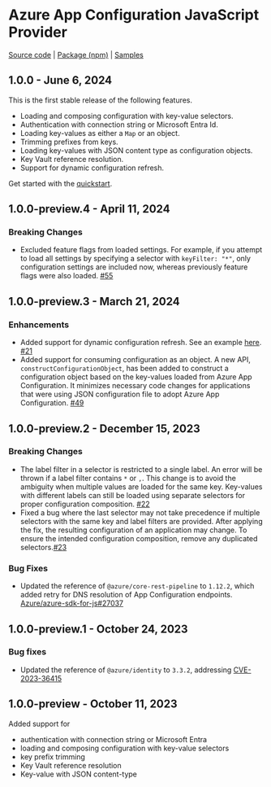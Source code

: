 # Azure App Configuration JavaScript Provider

[Source code][source_code] | [Package (npm)][package] | [Samples][samples]

## 1.0.0 - June 6, 2024

This is the first stable release of the following features.
- Loading and composing configuration with key-value selectors.
- Authentication with connection string or Microsoft Entra Id.
- Loading key-values as either a `Map` or an object.
- Trimming prefixes from keys.
- Loading key-values with JSON content type as configuration objects.
- Key Vault reference resolution.
- Support for dynamic configuration refresh.

Get started with the [quickstart](https://learn.microsoft.com/en-us/azure/azure-app-configuration/quickstart-javascript-provider).

## 1.0.0-preview.4 - April 11, 2024

### Breaking Changes
- Excluded feature flags from loaded settings. For example, if you attempt to load all settings by specifying a selector with `keyFilter: "*"`, only configuration settings are included now, whereas previously feature flags were also loaded. [#55](https://github.com/Azure/AppConfiguration-JavaScriptProvider/pull/55)

## 1.0.0-preview.3 - March 21, 2024
### Enhancements
- Added support for dynamic configuration refresh. See an example [here](https://github.com/Azure/AppConfiguration-JavaScriptProvider/blob/main/examples/refresh.mjs). [#21](https://github.com/Azure/AppConfiguration-JavaScriptProvider/pull/21)
- Added support for consuming configuration as an object. A new API, `constructConfigurationObject`, has been added to construct a configuration object based on the key-values loaded from Azure App Configuration. It minimizes necessary code changes for applications that were using JSON configuration file to adopt Azure App Configuration. [#49](https://github.com/Azure/AppConfiguration-JavaScriptProvider/pull/49)

## 1.0.0-preview.2 - December 15, 2023
### Breaking Changes
- The label filter in a selector is restricted to a single label. An error will be thrown if a label filter contains `*` or `,`. This change is to avoid the ambiguity when multiple values are loaded for the same key. Key-values with different labels can still be loaded using separate selectors for proper configuration composition. [#22](https://github.com/Azure/AppConfiguration-JavaScriptProvider/pull/22)
- Fixed a bug where the last selector may not take precedence if multiple selectors with the same key and label filters are provided. After applying the fix, the resulting configuration of an application may change. To ensure the intended configuration composition, remove any duplicated selectors.[#23](https://github.com/Azure/AppConfiguration-JavaScriptProvider/issues/23)

### Bug Fixes
- Updated the reference of `@azure/core-rest-pipeline` to `1.12.2`, which added retry for DNS resolution of App Configuration endpoints. [Azure/azure-sdk-for-js#27037](https://github.com/Azure/azure-sdk-for-js/issues/27037)

## 1.0.0-preview.1 - October 24, 2023
### Bug fixes
- Updated the reference of `@azure/identity` to `3.3.2`, addressing [CVE-2023-36415](https://msrc.microsoft.com/update-guide/en-US/vulnerability/CVE-2023-36415)

## 1.0.0-preview - October 11, 2023
Added support for
- authentication with connection string or Microsoft Entra
- loading and composing configuration with key-value selectors
- key prefix trimming
- Key Vault reference resolution
- Key-value with JSON content-type

[package]: https://www.npmjs.com/package/@azure/app-configuration-provider
[samples]: https://github.com/Azure/AppConfiguration-JavaScriptProvider/tree/main/examples
[source_code]: https://github.com/Azure/AppConfiguration-JavaScriptProvider
